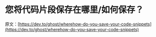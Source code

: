 # 您将代码片段保存在哪里/如何保存？

原文：[https://dev.to/ghost/wherehow-do-you-save-your-code-snippets](https://dev.to/ghost/wherehow-do-you-save-your-code-snippets)